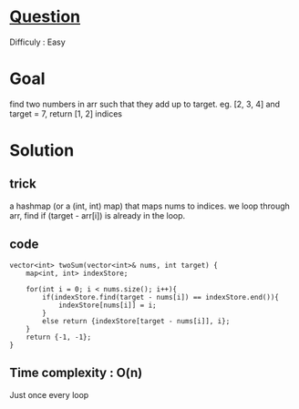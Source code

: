 # [Question](https://leetcode.com/problems/two-sum/)
Difficuly : Easy
# Goal
find two numbers in arr such that they add up to target.
eg. [2, 3, 4] and target = 7, return [1, 2] indices
# Solution
## trick
a hashmap (or a (int, int) map) that maps nums to indices. we loop through arr, find if (target - arr[i]) is already in the loop. 
## code
```
vector<int> twoSum(vector<int>& nums, int target) {
    map<int, int> indexStore;

    for(int i = 0; i < nums.size(); i++){
        if(indexStore.find(target - nums[i]) == indexStore.end()){     
            indexStore[nums[i]] = i;
        }
        else return {indexStore[target - nums[i]], i};
    }
    return {-1, -1};
}
```
## Time complexity : O(n)
Just once every loop
